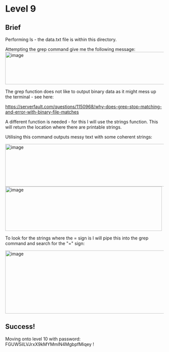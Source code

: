 # Level 9
## Brief

Performing ls - the data.txt file is within this directory.

Attempting the grep command give me the following message:
<img width="672" height="103" alt="image" src="https://github.com/user-attachments/assets/25dae43b-0fc1-4093-a5ec-4d4530710c4e" />

The grep function does not like to output binary data as it might mess up the terminal - see here:

https://serverfault.com/questions/1150968/why-does-grep-stop-matching-and-error-with-binary-file-matches

A different function is needed - for this I will use the strings function. This will return the location where there are printable strings.


Utilising this command outputs messy text with some coherent strings: 

<img width="621" height="135" alt="image" src="https://github.com/user-attachments/assets/8e07e5c9-c767-4baf-8dad-cd5487494e3c" />
<img width="498" height="141" alt="image" src="https://github.com/user-attachments/assets/273a6bac-ecc8-428a-ad4a-d5ac2a6f66cc" />


To look for the strings where the = sign is I will pipe this into the grep command and search for the "=" sign:

<img width="824" height="200" alt="image" src="https://github.com/user-attachments/assets/ec8b4d39-1bf9-45b9-a53e-13d133cca3b9" />

## Success!

Moving onto level 10 with password: FGUW5ilLVJrxX9kMYMmlN4MgbpfMiqey !


